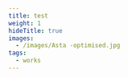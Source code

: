 ```yaml
---
title: test
weight: 1
hideTitle: true
images:
  - /images/Asta -optimised.jpg
tags:
  - works
---
```

